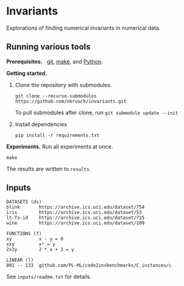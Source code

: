 # Invariants

Explorations of finding numerical invariants in numerical data.

## Running various tools

**Prerequisites.** &nbsp; 
[git](https://git-scm.com/downloads), 
[make](https://www.gnu.org/software/make/), and 
[Python](https://www.python.org/downloads/).

**Getting started.**

1. Clone the repository with submodules.

       git clone --recurse-submodules https://github.com/nkrusch/invariants.git

   To pull submodules after clone, run `git submodule update --init`

2. Install dependencies

       pip install -r requirements.txt

**Experiments.** Run all experiments at once.

    make

The results are written to `results`.


## Inputs
 
    DATASETS (ds)                                                              
    blink       https://archive.ics.uci.edu/dataset/754
    iris        https://archive.ics.uci.edu/dataset/53
    lt-fs-id    https://archive.ics.uci.edu/dataset/715
    wine        https://archive.ics.uci.edu/dataset/109
    
    FUNCTIONS (f)   
    xy          x - y = 0   
    xxy         x² = y   
    2x3y        2 * x + 3 = y

    LINEAR (l)
    001 -- 133  github.com/PL-ML/code2invbenchmarks/C_instances/c

See `inputs/readme.txt` for details.
      